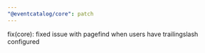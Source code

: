 ```yaml
---
"@eventcatalog/core": patch
---
```


fix(core): fixed issue with pagefind when users have trailingslash configured

